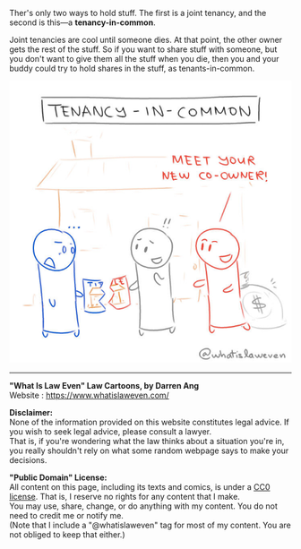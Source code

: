 Ther's only two ways to hold stuff. The first is a joint tenancy, and the second is this—a **tenancy-in-common**.

Joint tenancies are cool until someone dies. At that point, the other owner gets the rest of the stuff. So if you want to share stuff with someone, but you don't want to give them all the stuff when you die, then you and your buddy could try to hold shares in the stuff, as tenants-in-common. 

![](tenancyincommon.jpg)

--- 

**"What Is Law Even" Law Cartoons, by Darren Ang**  
Website : <https://www.whatislaweven.com/>

**Disclaimer:**  
None of the information provided on this website constitutes legal advice. If you wish to seek legal advice, please consult a lawyer.  
That is, if you're wondering what the law thinks about a situation you're in, you really shouldn't rely on what some random webpage says to make your decisions.  

**"Public Domain" License:**  
All content on this page, including its texts and comics, is under a [CC0 license](https://creativecommons.org/share-your-work/public-domain/cc0/). That is, I reserve no rights for any content that I make.   
You may use, share, change, or do anything with my content. You do not need to credit me or notify me.  
(Note that I include a "@whatislaweven" tag for most of my content. You are not obliged to keep that either.)   

